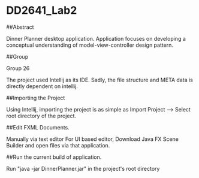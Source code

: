 DD2641_Lab2
===========

##Abstract

Dinner Planner desktop application.  Application focuses on developing a conceptual understanding of model-view-controller
design pattern.

##Group

Group 26

The project used Intellij as its IDE.  Sadly, the file structure and META data is directly dependent on intellij.  

##Importing the Project

Using Intellij, importing the project is as simple as Import Project --> Select root directory of the project.  

##Edit FXML Documents.

Manually via text editor
For UI based editor, Download Java FX Scene Builder and open files via that application.

##Run the current build of application.

Run "java -jar DinnerPlanner.jar" in the project's root directory


